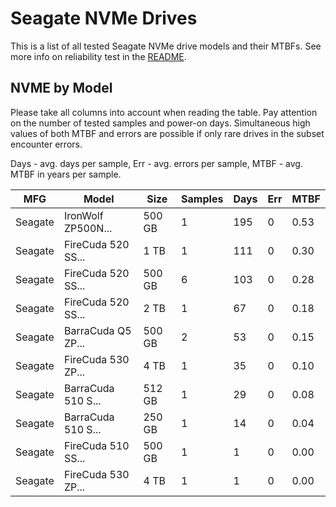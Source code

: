 Seagate NVMe Drives
===================

This is a list of all tested Seagate NVMe drive models and their MTBFs. See more
info on reliability test in the [README](https://github.com/bsdhw/SMART).

NVME by Model
------------

Please take all columns into account when reading the table. Pay attention on the
number of tested samples and power-on days. Simultaneous high values of both MTBF
and errors are possible if only rare drives in the subset encounter errors.

Days - avg. days per sample,
Err  - avg. errors per sample,
MTBF - avg. MTBF in years per sample.

| MFG       | Model              | Size   | Samples | Days  | Err   | MTBF |
|-----------|--------------------|--------|---------|-------|-------|------|
| Seagate   | IronWolf ZP500N... | 500 GB | 1       | 195   | 0     | 0.53   |
| Seagate   | FireCuda 520 SS... | 1 TB   | 1       | 111   | 0     | 0.30   |
| Seagate   | FireCuda 520 SS... | 500 GB | 6       | 103   | 0     | 0.28   |
| Seagate   | FireCuda 520 SS... | 2 TB   | 1       | 67    | 0     | 0.18   |
| Seagate   | BarraCuda Q5 ZP... | 500 GB | 2       | 53    | 0     | 0.15   |
| Seagate   | FireCuda 530 ZP... | 4 TB   | 1       | 35    | 0     | 0.10   |
| Seagate   | BarraCuda 510 S... | 512 GB | 1       | 29    | 0     | 0.08   |
| Seagate   | BarraCuda 510 S... | 250 GB | 1       | 14    | 0     | 0.04   |
| Seagate   | FireCuda 510 SS... | 500 GB | 1       | 1     | 0     | 0.00   |
| Seagate   | FireCuda 530 ZP... | 4 TB   | 1       | 1     | 0     | 0.00   |
